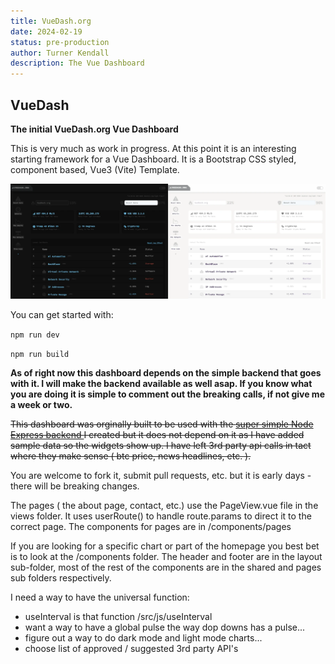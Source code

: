 ```yaml
---
title: VueDash.org
date: 2024-02-19
status: pre-production
author: Turner Kendall
description: The Vue Dashboard
---
```


## VueDash
**The initial VueDash.org Vue Dashboard**

This is very much as work in progress.  At this point it is an interesting starting framework for a Vue Dashboard.  It is a Bootstrap CSS styled, component based, Vue3 (Vite) Template.

![screenshots](./dashboard.webp)

You can get started with:

```npm run dev```

```npm run build```

**As of right now this dashboard depends on the simple backend that goes with it.  I will make the backend available as well asap.  If you know what you are doing it is simple to comment out the breaking calls, if not give me a week or two.**
		
~~This dashboard was orginally built to be used with the [super simple Node Express backend ](#) I created but it does not depend on it as I have added sample data so the widgets show up.  I have left 3rd party api calls in tact where they make sense ( btc price, news headlines, etc. ).~~

You are welcome to fork it, submit pull requests, etc. but it is early days - there will be breaking changes. 

The pages ( the about page, contact, etc.) use the PageView.vue file in the views folder. It uses userRoute() to handle route.params to direct it to the correct page. The components for pages are in /components/pages 

If you are looking for a specific chart or part of the homepage you best bet is to look at the /components folder. The header and footer are in the layout sub-folder, most of the rest of the components are in the shared and pages sub folders respectively. 

<!-- This is the "clock", but really it's an example of using the useInterval -->
I need a way to have the universal function:
- useInterval is that function /src/js/useInterval
- want a way to have a global pulse the way dop downs has a pulse...
- figure out a way to do dark mode and light mode charts...
- choose list of approved / suggested 3rd party API's